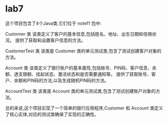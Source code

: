 # lab7
这个项目包含了4个Java类,它们位于 note11 包中:

Customer 类
该类定义了客户的基本信息,包括姓名、地址、出生日期和信用状况。
提供了获取和设置客户信息的方法。

CustomerTest 类
该类是 Customer 类的单元测试类,包含了测试创建客户对象的方法。

Account 类
该类定义了银行账户的基本属性,包括账号、PIN码、客户信息、余额、透支限额、挂起状态、激活状态和是否需要通知等。
提供了获取账号、客户、余额和PIN码的方法,以及生成随机PIN码的方法。

AccountTest 类
该类是 Account 类的单元测试类,包含了测试创建账户对象的方法。

总的来说,这个项目实现了一个简单的银行应用程序,Customer 和 Account 类定义了核心实体,对应的测试类确保了实现的正确性。
